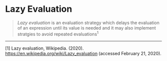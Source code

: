 # Lazy Evaluation

> _Lazy evaluation_ is an evaluation strategy which delays the evaluation of an expression until its value is needed and it may also implement stratgies to avoid repeated evaluations<sup>1</sup>

- - -

[1] Lazy evaluation, Wikipedia. (2020). <https://en.wikipedia.org/wiki/Lazy_evaluation> (accessed February 21, 2020).
